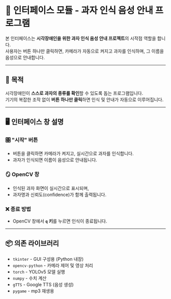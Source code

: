 # 🍪 인터페이스 모듈 - 과자 인식 음성 안내 프로그램

본 인터페이스는 **시각장애인을 위한 과자 인식 음성 안내 프로젝트**의 시작점 역할을 합니다.  
사용자는 버튼 하나만 클릭하면, 카메라가 자동으로 켜지고 과자를 인식하며, 그 이름을 음성으로 안내합니다.

---

## 📌 목적

시각장애인이 **스스로 과자의 종류를 확인**할 수 있도록 돕는 프로그램입니다.  
기기의 복잡한 조작 없이 **버튼 하나만 클릭**하면 인식 및 안내가 자동으로 이루어집니다.

---

## 🖥️ 인터페이스 창 설명 

### 🎛 "시작" 버튼
- 버튼을 클릭하면 카메라가 켜지고, 실시간으로 과자를 인식합니다.
- 과자가 인식되면 이름이 음성으로 안내됩니다.

### 🪞 OpenCV 창
- 인식된 과자 화면이 실시간으로 표시되며,
- 과자명과 신뢰도(confidence)가 함께 출력됩니다.

### ❌ 종료 방법
- OpenCV 창에서 **`q` 키**를 누르면 인식이 종료됩니다.

---

## 📦 의존 라이브러리
- `tkinter` - GUI 구성용 (Python 내장)
- `opencv-python` - 카메라 제어 및 영상 처리
- `torch` - YOLOv5 모델 실행
- `numpy` - 수치 계산
- `gTTS` - Google TTS (음성 생성)
- `pygame` - mp3 재생용













